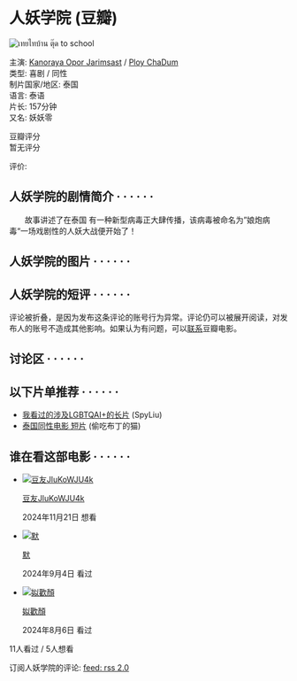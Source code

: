 # 人妖学院 (豆瓣)

![เทยไทบ้าน ตุ๊ด to school](https://img2.doubanio.com/cuphead/movie-static/pics/movie_default_large.png)

主演: [Kanoraya Opor Jarimsast](/subject_search?search_text=Kanoraya%20Opor%20Jarimsast) / [Ploy ChaDum](/subject_search?search_text=Ploy%20ChaDum)  
类型: 喜剧 / 同性  
制片国家/地区: 泰国  
语言: 泰语  
片长: 157分钟  
又名: 妖妖零  

豆瓣评分  
暂无评分

评价:

## 人妖学院的剧情简介 · · · · · ·

　　故事讲述了在泰国 有一种新型病毒正大肆传播，该病毒被命名为”娘炮病毒“一场戏剧性的人妖大战便开始了！

## 人妖学院的图片 · · · · · · 

## 人妖学院的短评 · · · · · · 

评论被折叠，是因为发布这条评论的账号行为异常。评论仍可以被展开阅读，对发布人的账号不造成其他影响。如果认为有问题，可以[联系](https://help.douban.com/help/ask?category=movie)豆瓣电影。

## 讨论区 · · · · · · 

## 以下片单推荐 · · · · · · 

-   [我看过的涉及LGBTQAI+的长片](https://www.douban.com/doulist/119771512/) (SpyLiu)
-   [泰国同性电影 短片](https://www.douban.com/doulist/153264967/) (偷吃布丁的猫)

## 谁在看这部电影 · · · · · ·

-   [![豆友JluKoWJU4k](https://img2.doubanio.com/icon/u272050847-1.jpg)](https://www.douban.com/people/272050847/)
    
    [豆友JluKoWJU4k](https://www.douban.com/people/272050847/)
    
    2024年11月21日 想看
    
-   [![默](https://img3.doubanio.com/icon/u168487669-2.jpg)](https://www.douban.com/people/168487669/)
    
    [默](https://www.douban.com/people/168487669/)
    
    2024年9月4日 看过
    
-   [![姒歡顏](https://img1.doubanio.com/icon/u180631756-10.jpg)](https://www.douban.com/people/Nanxuu/)
    
    [姒歡顏](https://www.douban.com/people/Nanxuu/)
    
    2024年8月6日 看过

11人看过 / 5人想看  

订阅人妖学院的评论: [feed: rss 2.0](https://movie.douban.com/feed/subject/35943359/reviews)